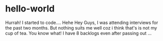 # hello-world
Hurrah! I started to code.... Hehe
Hey Guys,
I was attending interviews for the past two months. But nothing suits me well coz i think that's is not my cup of tea.
You know what! I have 8 backlogs even after passing out ...
